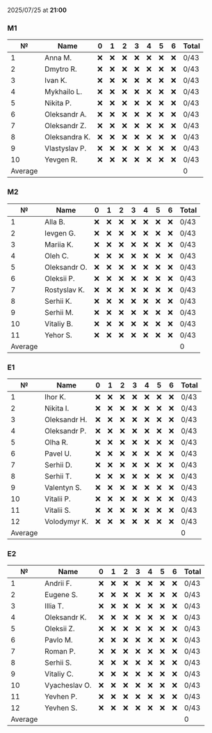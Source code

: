 2025/07/25 at **21:00**
### M1
|№|Name|0|1|2|3|4|5|6|Total|
|-----|-----|-----|-----|-----|-----|-----|-----|-----|-----|
|1|Anna M.|❌|❌|❌|❌|❌|❌|❌|0/43|
|2|Dmytro R.|❌|❌|❌|❌|❌|❌|❌|0/43|
|3|Ivan K.|❌|❌|❌|❌|❌|❌|❌|0/43|
|4|Mykhailo L.|❌|❌|❌|❌|❌|❌|❌|0/43|
|5|Nikita P.|❌|❌|❌|❌|❌|❌|❌|0/43|
|6|Oleksandr A.|❌|❌|❌|❌|❌|❌|❌|0/43|
|7|Oleksandr Z.|❌|❌|❌|❌|❌|❌|❌|0/43|
|8|Oleksandra K.|❌|❌|❌|❌|❌|❌|❌|0/43|
|9|Vlastyslav P.|❌|❌|❌|❌|❌|❌|❌|0/43|
|10|Yevgen R.|❌|❌|❌|❌|❌|❌|❌|0/43|
|Average|||||||||0|
### M2
|№|Name|0|1|2|3|4|5|6|Total|
|-----|-----|-----|-----|-----|-----|-----|-----|-----|-----|
|1|Alla B.|❌|❌|❌|❌|❌|❌|❌|0/43|
|2|Ievgen G.|❌|❌|❌|❌|❌|❌|❌|0/43|
|3|Mariia K.|❌|❌|❌|❌|❌|❌|❌|0/43|
|4|Oleh C.|❌|❌|❌|❌|❌|❌|❌|0/43|
|5|Oleksandr O.|❌|❌|❌|❌|❌|❌|❌|0/43|
|6|Oleksii P.|❌|❌|❌|❌|❌|❌|❌|0/43|
|7|Rostyslav K.|❌|❌|❌|❌|❌|❌|❌|0/43|
|8|Serhii K.|❌|❌|❌|❌|❌|❌|❌|0/43|
|9|Serhii M.|❌|❌|❌|❌|❌|❌|❌|0/43|
|10|Vitaliy B.|❌|❌|❌|❌|❌|❌|❌|0/43|
|11|Yehor S.|❌|❌|❌|❌|❌|❌|❌|0/43|
|Average|||||||||0|
### E1
|№|Name|0|1|2|3|4|5|6|Total|
|-----|-----|-----|-----|-----|-----|-----|-----|-----|-----|
|1|Ihor K.|❌|❌|❌|❌|❌|❌|❌|0/43|
|2|Nikita I.|❌|❌|❌|❌|❌|❌|❌|0/43|
|3|Oleksandr H.|❌|❌|❌|❌|❌|❌|❌|0/43|
|4|Oleksandr P.|❌|❌|❌|❌|❌|❌|❌|0/43|
|5|Olha R.|❌|❌|❌|❌|❌|❌|❌|0/43|
|6|Pavel U.|❌|❌|❌|❌|❌|❌|❌|0/43|
|7|Serhii D.|❌|❌|❌|❌|❌|❌|❌|0/43|
|8|Serhii T.|❌|❌|❌|❌|❌|❌|❌|0/43|
|9|Valentyn S.|❌|❌|❌|❌|❌|❌|❌|0/43|
|10|Vitalii P.|❌|❌|❌|❌|❌|❌|❌|0/43|
|11|Vitalii S.|❌|❌|❌|❌|❌|❌|❌|0/43|
|12|Volodymyr K.|❌|❌|❌|❌|❌|❌|❌|0/43|
|Average|||||||||0|
### E2
|№|Name|0|1|2|3|4|5|6|Total|
|-----|-----|-----|-----|-----|-----|-----|-----|-----|-----|
|1|Andrii F.|❌|❌|❌|❌|❌|❌|❌|0/43|
|2|Eugene S.|❌|❌|❌|❌|❌|❌|❌|0/43|
|3|Illia T.|❌|❌|❌|❌|❌|❌|❌|0/43|
|4|Oleksandr K.|❌|❌|❌|❌|❌|❌|❌|0/43|
|5|Oleksii Z.|❌|❌|❌|❌|❌|❌|❌|0/43|
|6|Pavlo M.|❌|❌|❌|❌|❌|❌|❌|0/43|
|7|Roman P.|❌|❌|❌|❌|❌|❌|❌|0/43|
|8|Serhii S.|❌|❌|❌|❌|❌|❌|❌|0/43|
|9|Vitaliy C.|❌|❌|❌|❌|❌|❌|❌|0/43|
|10|Vyacheslav O.|❌|❌|❌|❌|❌|❌|❌|0/43|
|11|Yevhen P.|❌|❌|❌|❌|❌|❌|❌|0/43|
|12|Yevhen S.|❌|❌|❌|❌|❌|❌|❌|0/43|
|Average|||||||||0|
